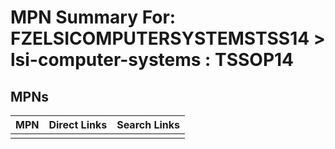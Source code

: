 



# MPN Summary For: FZELSICOMPUTERSYSTEMSTSS14 > lsi-computer-systems : TSSOP14

## MPNs
  

|MPN|Direct Links|Search Links|
| :--- | :--- | :--- |
||||
